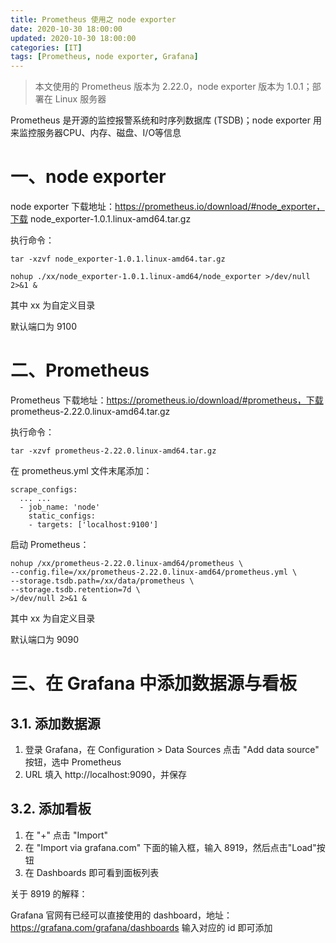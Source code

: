```yaml
---
title: Prometheus 使用之 node exporter
date: 2020-10-30 18:00:00
updated: 2020-10-30 18:00:00
categories: [IT]
tags: [Prometheus, node exporter, Grafana]
---
```


> 本文使用的 Prometheus 版本为 2.22.0，node exporter 版本为 1.0.1；部署在 Linux 服务器

Prometheus 是开源的监控报警系统和时序列数据库 (TSDB)；node exporter 用来监控服务器CPU、内存、磁盘、I/O等信息

# 一、node exporter

node exporter 下载地址：https://prometheus.io/download/#node_exporter，下载 node_exporter-1.0.1.linux-amd64.tar.gz

执行命令：

```
tar -xzvf node_exporter-1.0.1.linux-amd64.tar.gz

nohup ./xx/node_exporter-1.0.1.linux-amd64/node_exporter >/dev/null 2>&1 &
````

其中 xx 为自定义目录

默认端口为 9100

# 二、Prometheus

Prometheus 下载地址：https://prometheus.io/download/#prometheus，下载 prometheus-2.22.0.linux-amd64.tar.gz

执行命令：

```
tar -xzvf prometheus-2.22.0.linux-amd64.tar.gz
```

在 prometheus.yml 文件末尾添加：

```
scrape_configs:
  ... ...
  - job_name: 'node'
    static_configs:
    - targets: ['localhost:9100']
```

启动 Prometheus：

```
nohup /xx/prometheus-2.22.0.linux-amd64/prometheus \
--config.file=/xx/prometheus-2.22.0.linux-amd64/prometheus.yml \
--storage.tsdb.path=/xx/data/prometheus \
--storage.tsdb.retention=7d \
>/dev/null 2>&1 &
```

其中 xx 为自定义目录

默认端口为 9090

# 三、在 Grafana 中添加数据源与看板

## 3.1. 添加数据源

1. 登录 Grafana，在 Configuration > Data Sources 点击 "Add data source" 按钮，选中 Prometheus
1. URL 填入 http://localhost:9090，并保存

## 3.2. 添加看板

1. 在 "+" 点击 "Import"
1. 在 "Import via grafana.com" 下面的输入框，输入 8919，然后点击"Load"按钮
1. 在 Dashboards 即可看到面板列表

关于 8919 的解释：

Grafana 官网有已经可以直接使用的 dashboard，地址：https://grafana.com/grafana/dashboards 输入对应的 id 即可添加